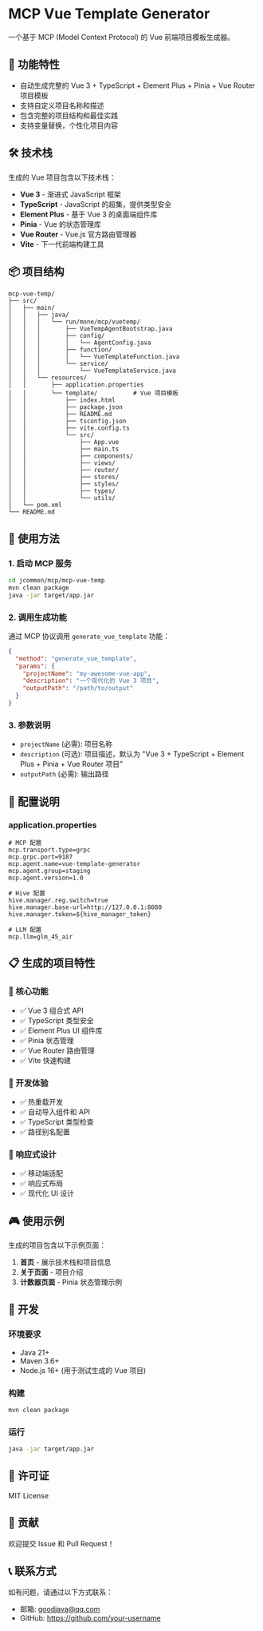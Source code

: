 # MCP Vue Template Generator

一个基于 MCP (Model Context Protocol) 的 Vue 前端项目模板生成器。

## 🚀 功能特性

- 自动生成完整的 Vue 3 + TypeScript + Element Plus + Pinia + Vue Router 项目模板
- 支持自定义项目名称和描述
- 包含完整的项目结构和最佳实践
- 支持变量替换，个性化项目内容

## 🛠️ 技术栈

生成的 Vue 项目包含以下技术栈：

- **Vue 3** - 渐进式 JavaScript 框架
- **TypeScript** - JavaScript 的超集，提供类型安全
- **Element Plus** - 基于 Vue 3 的桌面端组件库
- **Pinia** - Vue 的状态管理库
- **Vue Router** - Vue.js 官方路由管理器
- **Vite** - 下一代前端构建工具

## 📦 项目结构

```
mcp-vue-temp/
├── src/
│   ├── main/
│   │   ├── java/
│   │   │   └── run/mone/mcp/vuetemp/
│   │   │       ├── VueTempAgentBootstrap.java
│   │   │       ├── config/
│   │   │       │   └── AgentConfig.java
│   │   │       ├── function/
│   │   │       │   └── VueTemplateFunction.java
│   │   │       └── service/
│   │   │           └── VueTemplateService.java
│   │   └── resources/
│   │       ├── application.properties
│   │       └── template/          # Vue 项目模板
│   │           ├── index.html
│   │           ├── package.json
│   │           ├── README.md
│   │           ├── tsconfig.json
│   │           ├── vite.config.ts
│   │           └── src/
│   │               ├── App.vue
│   │               ├── main.ts
│   │               ├── components/
│   │               ├── views/
│   │               ├── router/
│   │               ├── stores/
│   │               ├── styles/
│   │               ├── types/
│   │               └── utils/
│   └── pom.xml
└── README.md
```

## 🎯 使用方法

### 1. 启动 MCP 服务

```bash
cd jcommon/mcp/mcp-vue-temp
mvn clean package
java -jar target/app.jar
```

### 2. 调用生成功能

通过 MCP 协议调用 `generate_vue_template` 功能：

```json
{
  "method": "generate_vue_template",
  "params": {
    "projectName": "my-awesome-vue-app",
    "description": "一个现代化的 Vue 3 项目",
    "outputPath": "/path/to/output"
  }
}
```

### 3. 参数说明

- `projectName` (必需): 项目名称
- `description` (可选): 项目描述，默认为 "Vue 3 + TypeScript + Element Plus + Pinia + Vue Router 项目"
- `outputPath` (必需): 输出路径

## 🔧 配置说明

### application.properties

```properties
# MCP 配置
mcp.transport.type=grpc
mcp.grpc.port=9187
mcp.agent.name=vue-template-generator
mcp.agent.group=staging
mcp.agent.version=1.0

# Hive 配置
hive.manager.reg.switch=true
hive.manager.base-url=http://127.0.0.1:8080
hive.manager.token=${hive_manager_token}

# LLM 配置
mcp.llm=glm_45_air
```

## 📋 生成的项目特性

### 🎯 核心功能
- ✅ Vue 3 组合式 API
- ✅ TypeScript 类型安全
- ✅ Element Plus UI 组件库
- ✅ Pinia 状态管理
- ✅ Vue Router 路由管理
- ✅ Vite 快速构建

### 🎨 开发体验
- ✅ 热重载开发
- ✅ 自动导入组件和 API
- ✅ TypeScript 类型检查
- ✅ 路径别名配置

### 📱 响应式设计
- ✅ 移动端适配
- ✅ 响应式布局
- ✅ 现代化 UI 设计

## 🎮 使用示例

生成的项目包含以下示例页面：

1. **首页** - 展示技术栈和项目信息
2. **关于页面** - 项目介绍
3. **计数器页面** - Pinia 状态管理示例

## 🔧 开发

### 环境要求

- Java 21+
- Maven 3.6+
- Node.js 16+ (用于测试生成的 Vue 项目)

### 构建

```bash
mvn clean package
```

### 运行

```bash
java -jar target/app.jar
```

## 📄 许可证

MIT License

## 🤝 贡献

欢迎提交 Issue 和 Pull Request！

## 📞 联系方式

如有问题，请通过以下方式联系：

- 邮箱: goodjava@qq.com
- GitHub: https://github.com/your-username
